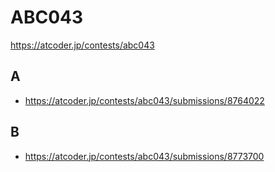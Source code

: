 # ABC043

https://atcoder.jp/contests/abc043

## A

- https://atcoder.jp/contests/abc043/submissions/8764022

## B

- https://atcoder.jp/contests/abc043/submissions/8773700
